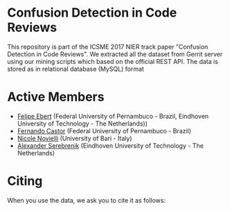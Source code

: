 # Confusion Detection in Code Reviews

This repository is part of the ICSME 2017 NIER track paper "Confusion Detection in Code Reviews". We extracted all the dataset from Gerrit server using our mining scripts which based on the official REST API. The data is stored as in relational database (MySQL) format


# Active Members

- [Felipe Ebert](http://www.cin.ufpe.br/~fe/) (Federal University of Pernambuco - Brazil, Eindhoven University of Technology - The Netherlands))
- [Fernando Castor](https://sites.google.com/a/cin.ufpe.br/castor/) (Federal University of Pernambuco - Brazil)
- [Nicole Novielli](http://collab.di.uniba.it/nicole/) (University of Bari - Italy)
- [Alexander Serebrenik](http://www.win.tue.nl/~aserebre/) (Eindhoven University of Technology - The Netherlands)

# Citing

When you use the data, we ask you to cite it as follows:
